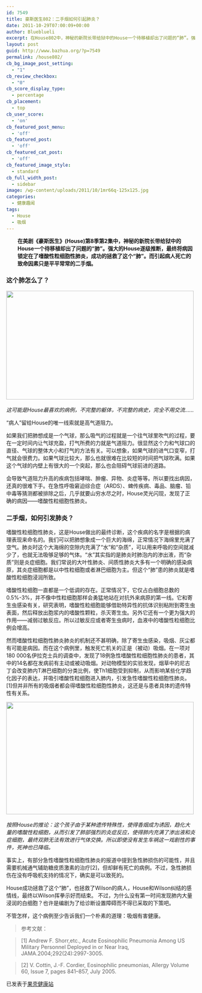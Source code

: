 ```yaml
---
id: 7549
title: 豪斯医生802：二手烟如何引起肺炎？
date: 2011-10-29T07:00:09+00:00
author: Blueblueli
excerpt: 在House802中，神秘的新院长带给狱中的House一个待移植却出了问题的“肺”。强大的House逐级推断，最终将病因锁定在了嗜酸性粒细胞性肺炎，成功的拯救了这个“肺”。而引起病人死亡的致命因素只是平平常常的二手烟。
layout: post
guid: http://www.bazhua.org/?p=7549
permalink: /house802/
cb_bg_image_post_setting:
  - "1"
cb_review_checkbox:
  - "0"
cb_score_display_type:
  - percentage
cb_placement:
  - top
cb_user_score:
  - 'on'
cb_featured_post_menu:
  - 'off'
cb_featured_post:
  - 'off'
cb_featured_cat_post:
  - 'off'
cb_featured_image_style:
  - standard
cb_full_width_post:
  - sidebar
image: /wp-content/uploads/2011/10/1mr66q-125x125.jpg
categories:
  - 健康趣闻
tags:
  - House
  - 吸烟
---
```

<p style="padding-left: 30px;">
  <strong>在美剧《豪斯医生》(House)第8季第2集中，神秘的新院长带给狱中的House一个待移植却出了问题的“肺”。强大的House逐级推断，最终将病因锁定在了嗜酸性粒细胞性肺炎，成功的拯救了这个“肺”。而引起病人死亡的致命因素只是平平常常的二手烟。<br /> </strong>
</p>

### 这个肺怎么了？

[<img class="alignnone size-full wp-image-7550" title="dh27js" src="/wp-content/uploads/2011/10/dh27js.jpg" alt="" width="500" height="289" srcset="/wp-content/uploads/2011/10/dh27js.jpg 500w, /wp-content/uploads/2011/10/dh27js-150x86.jpg 150w, /wp-content/uploads/2011/10/dh27js-300x173.jpg 300w" sizes="(max-width: 500px) 100vw, 500px" />](/wp-content/uploads/2011/10/dh27js.jpg)
  
_这可能是House最喜欢的病例，不完整的躯体，不完整的病史，完全不用交流&#8230;&#8230;_

“病人”留给House的唯一线索就是高气道阻力。

如果我们把肺想成是一个气球，那么吸气的过程就是一个往气球里吹气的过程，要在一定时间内让气球充盈，打气所费的力就是气道阻力。很显然这个力和气球口的直径、气球的整体大小和打气的方法有关。可以想象，如果气球的进气口变窄，打气就会很费力。如果气球比较大，那么也就很难在比较短的时间把气球吹满。如果这个气球的内壁上有很大的一个突起，那么也会阻碍气球前进的道路。

会导致气道阻力升高的疾病包括哮喘、肿瘤、异物、炎症等等。所以要找出病因，还真的很难下手。在急性呼吸窘迫综合症（ARDS）、蜱传疾病、毒品、脑瘤、铅中毒等猜测都被排除之后，几乎就要山穷水尽之时，House灵光闪现，发现了正确的病因——嗜酸性粒细胞性肺炎。

### 二手烟，如何引发肺炎？

嗜酸性粒细胞性肺炎，这是House做出的最终诊断，这个疾病的名字是根据的病理表现来命名的。我们可以把肺想象成一个巨大的海绵，正常情况下海绵里充满了空气。肺炎时这个大海绵的空隙内充满了“水”和“杂质”，可以用来呼吸的空间就减少了，也就无法吸够足够的气体。“水”其实指的是肺炎时肺泡内的渗出液，而“杂质”则是炎症细胞。我们常说的大叶性肺炎、间质性肺炎大多有一个明确的感染病原，其炎症细胞都是以中性粒细胞或者淋巴细胞为主。但这个“肺”患的肺炎就是嗜酸性粒细胞浸润所致。

嗜酸性粒细胞一直都是一个低调的存在。正常情况下，它仅占白细胞总数的0.5%-3%，并不像中性粒细胞那样会勇猛地站在对抗外来病原的第一线。它和寄生虫感染有关，研究表明，嗜酸性粒细胞能够借助特异性的抗体识别粘附到寄生虫表面，然后释放出胞浆内的嗜酸性颗粒，杀灭寄生虫。另外它还有一个更为强大的作用——减弱过敏反应。所以过敏反应或者寄生虫病时，血液中的嗜酸性粒细胞比例会增高。

然而嗜酸性粒细胞性肺炎肺炎的机制还不甚明确，除了寄生虫感染，吸烟、灰尘都有可能是病因。而在这个病例里，触发死亡机关的正是（被动）吸烟。在一项对180 000名伊拉克士兵的调查中，发现了18例急性嗜酸性粒细胞性肺炎的患者，其中的14名都在发病前有主动或被动吸烟。对动物模型的实验发现，烟草中的尼古丁会改变肺内T淋巴细胞的分类比例，使Th1细胞受到抑制，从而影响某些化学趋化因子的表达，并吸引嗜酸性粒细胞进入肺内，引发急性嗜酸性粒细胞性肺炎。[1]但并非所有的吸烟者都会得嗜酸性粒细胞性肺炎，这还是与患者具体的遗传特性有关系。

[<img class="alignnone size-full wp-image-7551" title="dh1m5k" src="/wp-content/uploads/2011/10/dh1m5k.jpg" alt="" width="500" height="299" srcset="/wp-content/uploads/2011/10/dh1m5k.jpg 500w, /wp-content/uploads/2011/10/dh1m5k-150x89.jpg 150w, /wp-content/uploads/2011/10/dh1m5k-300x179.jpg 300w" sizes="(max-width: 500px) 100vw, 500px" />](/wp-content/uploads/2011/10/dh1m5k.jpg)
  
_按照House的推论：这个孩子由于某种遗传特殊性，使得香烟成为诱因，趋化大量的嗜酸性粒细胞，从而引发了肺部强烈的炎症反应，使得肺内充满了渗出液和炎症细胞，最终双肺无法有效进行气体交换。所以即使没有发生车祸这一戏剧性的事件，死神也已降临。_

事实上，有部分急性嗜酸性粒细胞性肺炎的报道中提到急性肺损伤的可能性，并且需要机械通气辅助糖皮质激素的治疗[2]，但却鲜有死亡的病例。不过，急性肺损伤在没有呼吸机支持的情况下，确实是可以致死的。

House成功拯救了这个“肺”，也拯救了Wilson的病人，House和Wilson纠结的感情线，最终以Wilson挥拳示好而结束。 不过，为什么没有第一时间发现肺内大量浸润的白细胞？也许是编剧为了给诊断设置障碍而不得已采取的下策吧。

不管怎样，这个病例至少告诉我们一个朴素的道理：吸烟有害健康。

> 参考文献：
  
> [1] Andrew F. Shorr,etc., Acute Eosinophilic Pneumonia Among US Military Personnel Deployed in or Near Iraq, JAMA.2004;292(24):2997-3005.
  
> [2] V. Cottin, J.-F. Cordier, Eosinophilic pneumonias, Allergy Volume 60, Issue 7, pages 841–857, July 2005.

<pre>已发表于<a href="http://www.guokr.com/article/69509/" target="_blank">果壳健康站</a></pre>

